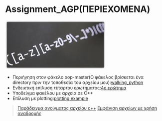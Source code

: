 # Assignment_AGP(ΠΕΡΙΕΧΟΜΕΝΑ)

![Regex image](ReadMe_Sources/regex.jfif)

* Περιήγηση στον φάκελο oop-master(Ο φάκελος βρίσκεται ένα directory πριν την τοποθεσία του αρχείου μου):[walking_python](file_walk.py)
* Ενδεικτική επίλυση τέταρτου ερωτήματος:[4ο ερώτημα](4.Calculate_If_Statement/if_statements.py)
* Υποδείγμα φακέλου με αρχεία σε C++
* Επίλυση με plotting:[plotting example](File_Detector/OS_WALK_PLOTTING)
> [Παράδειγμα ανοίγματος αρχείου c++](File_Detector/OS_WALK/open_cpp.py)
> [Εμφάνιση αρχείων με χρήση αναδρομής](File_Detector/OS_WALK/temp_walk.py)
